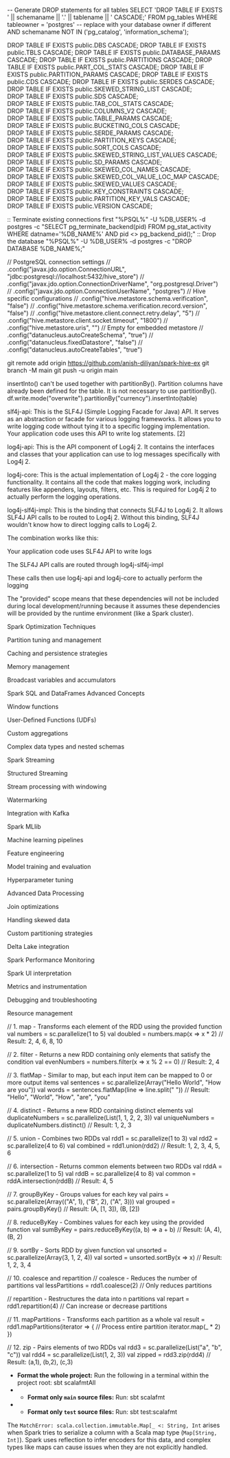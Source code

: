 -- Generate DROP statements for all tables
SELECT 'DROP TABLE IF EXISTS ' || schemaname || '.' || tablename || ' CASCADE;'
FROM pg_tables
WHERE tableowner = 'postgres' -- replace with your database owner if different
AND schemaname NOT IN ('pg_catalog', 'information_schema');

DROP TABLE IF EXISTS public.DBS CASCADE;
DROP TABLE IF EXISTS public.TBLS CASCADE;
DROP TABLE IF EXISTS public.DATABASE_PARAMS CASCADE;
DROP TABLE IF EXISTS public.PARTITIONS CASCADE;
DROP TABLE IF EXISTS public.PART_COL_STATS CASCADE;
DROP TABLE IF EXISTS public.PARTITION_PARAMS CASCADE;
DROP TABLE IF EXISTS public.CDS CASCADE;
DROP TABLE IF EXISTS public.SERDES CASCADE;                                                                                                                                       
DROP TABLE IF EXISTS public.SKEWED_STRING_LIST CASCADE;                                                                                                                           
DROP TABLE IF EXISTS public.SDS CASCADE;                                                                                                                                          
DROP TABLE IF EXISTS public.TAB_COL_STATS CASCADE;                                                                                                                                
DROP TABLE IF EXISTS public.COLUMNS_V2 CASCADE;                                                                                                                                   
DROP TABLE IF EXISTS public.TABLE_PARAMS CASCADE;                                                                                                                                 
DROP TABLE IF EXISTS public.BUCKETING_COLS CASCADE;                                                                                                                               
DROP TABLE IF EXISTS public.SERDE_PARAMS CASCADE;                                                                                                                                 
DROP TABLE IF EXISTS public.PARTITION_KEYS CASCADE;                                                                                                                               
DROP TABLE IF EXISTS public.SORT_COLS CASCADE;                                                                                                                                    
DROP TABLE IF EXISTS public.SKEWED_STRING_LIST_VALUES CASCADE;                                                                                                                    
DROP TABLE IF EXISTS public.SD_PARAMS CASCADE;                                                                                                                                    
DROP TABLE IF EXISTS public.SKEWED_COL_NAMES CASCADE;                                                                                                                             
DROP TABLE IF EXISTS public.SKEWED_COL_VALUE_LOC_MAP CASCADE;                                                                                                                     
DROP TABLE IF EXISTS public.SKEWED_VALUES CASCADE;                                                                                                                                
DROP TABLE IF EXISTS public.KEY_CONSTRAINTS CASCADE;                                                                                                                              
DROP TABLE IF EXISTS public.PARTITION_KEY_VALS CASCADE;                                                                                                                           
DROP TABLE IF EXISTS public.VERSION CASCADE;    

:: Terminate existing connections first
"%PSQL%" -U %DB_USER% -d postgres -c "SELECT pg_terminate_backend(pid) FROM pg_stat_activity WHERE datname='%DB_NAME%' AND pid <> pg_backend_pid();"
:: Drop the database
"%PSQL%" -U %DB_USER% -d postgres -c "DROP DATABASE %DB_NAME%;"

// PostgreSQL connection settings
//        .config("javax.jdo.option.ConnectionURL", "jdbc:postgresql://localhost:5432/hive_store")
//        .config("javax.jdo.option.ConnectionDriverName", "org.postgresql.Driver")
//        .config("javax.jdo.option.ConnectionUserName", "postgres")
// Hive specific configurations
//        .config("hive.metastore.schema.verification", "false")
//        .config("hive.metastore.schema.verification.record.version", "false")
//        .config("hive.metastore.client.connect.retry.delay", "5")
//        .config("hive.metastore.client.socket.timeout", "1800")
//        .config("hive.metastore.uris", "")  // Empty for embedded metastore
//        .config("datanucleus.autoCreateSchema", "true")
//        .config("datanucleus.fixedDatastore", "false")
//        .config("datanucleus.autoCreateTables", "true")

git remote add origin https://github.com/anish-diliyan/spark-hive-ex
git branch -M main
git push -u origin main

insertInto() can't be used together with partitionBy(). Partition columns have already been defined for the table. It is not necessary to use partitionBy().
df.write.mode("overwrite").partitionBy("currency").insertInto(table)

slf4j-api: This is the SLF4J (Simple Logging Facade for Java) API. It serves as an abstraction or facade for various logging frameworks. It allows you to write logging code without tying it to a specific logging implementation. Your application code uses this API to write log statements. [2]

log4j-api: This is the API component of Log4j 2. It contains the interfaces and classes that your application can use to log messages specifically with Log4j 2.

log4j-core: This is the actual implementation of Log4j 2 - the core logging functionality. It contains all the code that makes logging work, including features like appenders, layouts, filters, etc. This is required for Log4j 2 to actually perform the logging operations.

log4j-slf4j-impl: This is the binding that connects SLF4J to Log4j 2. It allows SLF4J API calls to be routed to Log4j 2. Without this binding, SLF4J wouldn't know how to direct logging calls to Log4j 2.

The combination works like this:

Your application code uses SLF4J API to write logs

The SLF4J API calls are routed through log4j-slf4j-impl

These calls then use log4j-api and log4j-core to actually perform the logging

The "provided" scope means that these dependencies will not be included during local development/running because it assumes these dependencies will be provided by the runtime environment (like a Spark cluster). 

Spark Optimization Techniques

Partition tuning and management

Caching and persistence strategies

Memory management

Broadcast variables and accumulators

Spark SQL and DataFrames Advanced Concepts

Window functions

User-Defined Functions (UDFs)

Custom aggregations

Complex data types and nested schemas

Spark Streaming

Structured Streaming

Stream processing with windowing

Watermarking

Integration with Kafka

Spark MLlib

Machine learning pipelines

Feature engineering

Model training and evaluation

Hyperparameter tuning

Advanced Data Processing

Join optimizations

Handling skewed data

Custom partitioning strategies

Delta Lake integration

Spark Performance Monitoring

Spark UI interpretation

Metrics and instrumentation

Debugging and troubleshooting

Resource management

// 1. map - Transforms each element of the RDD using the provided function
val numbers = sc.parallelize(1 to 5)
val doubled = numbers.map(x => x * 2)
// Result: 2, 4, 6, 8, 10

// 2. filter - Returns a new RDD containing only elements that satisfy the condition
val evenNumbers = numbers.filter(x => x % 2 == 0)
// Result: 2, 4

// 3. flatMap - Similar to map, but each input item can be mapped to 0 or more output items
val sentences = sc.parallelize(Array("Hello World", "How are you"))
val words = sentences.flatMap(line => line.split(" "))
// Result: "Hello", "World", "How", "are", "you"

// 4. distinct - Returns a new RDD containing distinct elements
val duplicateNumbers = sc.parallelize(List(1, 1, 2, 2, 3))
val uniqueNumbers = duplicateNumbers.distinct()
// Result: 1, 2, 3

// 5. union - Combines two RDDs
val rdd1 = sc.parallelize(1 to 3)
val rdd2 = sc.parallelize(4 to 6)
val combined = rdd1.union(rdd2)
// Result: 1, 2, 3, 4, 5, 6

// 6. intersection - Returns common elements between two RDDs
val rddA = sc.parallelize(1 to 5)
val rddB = sc.parallelize(4 to 8)
val common = rddA.intersection(rddB)
// Result: 4, 5

// 7. groupByKey - Groups values for each key
val pairs = sc.parallelize(Array(("A", 1), ("B", 2), ("A", 3)))
val grouped = pairs.groupByKey()
// Result: (A, [1, 3]), (B, [2])

// 8. reduceByKey - Combines values for each key using the provided function
val sumByKey = pairs.reduceByKey((a, b) => a + b)
// Result: (A, 4), (B, 2)

// 9. sortBy - Sorts RDD by given function
val unsorted = sc.parallelize(Array(3, 1, 2, 4))
val sorted = unsorted.sortBy(x => x)
// Result: 1, 2, 3, 4

// 10. coalesce and repartition
// coalesce - Reduces the number of partitions
val lessPartitions = rdd1.coalesce(2) // Only reduces partitions

// repartition - Restructures the data into n partitions
val repart = rdd1.repartition(4) // Can increase or decrease partitions

// 11. mapPartitions - Transforms each partition as a whole
val result = rdd1.mapPartitions(iterator => {
// Process entire partition
iterator.map(_ * 2)
})

// 12. zip - Pairs elements of two RDDs
val rdd3 = sc.parallelize(List("a", "b", "c"))
val rdd4 = sc.parallelize(List(1, 2, 3))
val zipped = rdd3.zip(rdd4)
// Result: (a,1), (b,2), (c,3)


- **Format the whole project:** Run the following in a terminal within the project root:
  sbt scalafmtAll
- - **Format only `main` source files:** Run:
    sbt scalafmt
- - **Format only `test` source files:** Run:
    sbt test:scalafmt

The `MatchError: scala.collection.immutable.Map[_ <: String, Int`
arises when Spark tries to serialize a column with a Scala map type (`Map[String, Int]`). Spark uses reflection to infer
encoders for this data, and complex types like maps can cause issues when they are not explicitly handled.

